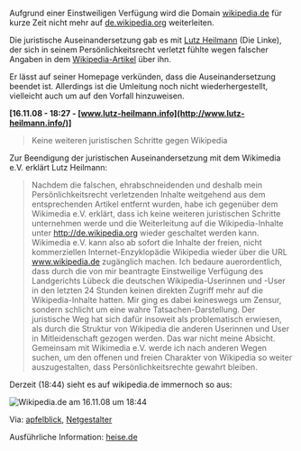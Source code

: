 <!--
.. title: Wikipedia.de "gesperrt"
.. slug: 621-wikipediade-gesperrt
.. date: 2008-11-16 19:02:06
.. tags: Die Linke,Wikimedia,Wikipedia,Internet
.. description: 
.. type: text
-->

Aufgrund einer Einstweiligen Verfügung wird die Domain [wikipedia.de](http://wikipedia.de/) für kurze Zeit nicht mehr auf [de.wikipedia.org](http://de.wikipedia.org/) weiterleiten.
<!-- TEASER_END -->

Die juristische Auseinandersetzung gab es mit [Lutz Heilmann](http://www.lutz-heilmann.info/) (Die Linke), der sich in seinem Persönlichkeitsrecht verletzt fühlte wegen falscher Angaben in dem [Wikipedia-Artikel](http://de.wikipedia.org/wiki/Lutz_Heilmann) über ihn.

Er lässt auf seiner Homepage verkünden, dass die Auseinandersetzung beendet ist.
Allerdings ist die Umleitung noch nicht wiederhergestellt, vielleicht auch um auf den Vorfall hinzuweisen.

**[16.11.08 - 18:27 - [www.lutz-heilmann.info](http://www.lutz-heilmann.info/)]**

>Keine weiteren juristischen Schritte gegen Wikipedia

Zur Beendigung der juristischen Auseinandersetzung mit dem Wikimedia e.V. erklärt Lutz Heilmann: 

>Nachdem die falschen, ehrabschneidenden und deshalb mein Persönlichkeitsrecht verletzenden Inhalte weitgehend aus dem entsprechenden Artikel entfernt wurden, habe ich gegenüber dem Wikimedia e.V. erklärt, dass ich keine weiteren juristischen Schritte unternehmen werde und die Weiterleitung auf die Wikipedia-Inhalte unter http://de.wikipedia.org wieder geschaltet werden kann. Wikimedia e.V. kann also ab sofort die Inhalte der freien, nicht kommerziellen Internet-Enzyklopädie Wikipedia wieder über die URL www.wikipedia.de zugänglich machen. Ich bedaure auerordentlich, dass durch die von mir beantragte Einstweilige Verfügung des Landgerichts Lübeck die deutschen Wikipedia-Userinnen und -User in den letzten 24 Stunden keinen direkten Zugriff mehr auf die Wikipedia-Inhalte hatten. Mir ging es dabei keineswegs um Zensur, sondern schlicht um eine wahre Tatsachen-Darstellung. Der juristische Weg hat sich dafür insoweit als problematisch erwiesen, als durch die Struktur von Wikipedia die anderen Userinnen und User in Mitleidenschaft gezogen werden. Das war nicht meine Absicht. Gemeinsam mit Wikimedia e.V. werde ich nach anderen Wegen suchen, um den offenen und freien Charakter von Wikipedia so weiter auszugestalten, dass Persönlichkeitsrechte gewahrt bleiben.

Derzeit (18:44) sieht es auf wikipedia.de immernoch so aus:

![Wikipedia.de am 16.11.08 um 18:44](/images/wikipedia_de_16_11_08.jpg)

Via: [apfelblick](http://www.apfelblick.de/2008/11/15/wikipediade-wurde-gesperrt/), [Netgestalter](http://www.netgestalter.de/web-20/wikipediade-unter-beschuss.html)

Ausführliche Information: [heise.de](http://www.heise.de/newsticker/Bundestagsabgeordneter-laesst-wikipedia-de-sperren-Update--/meldung/118930/)
